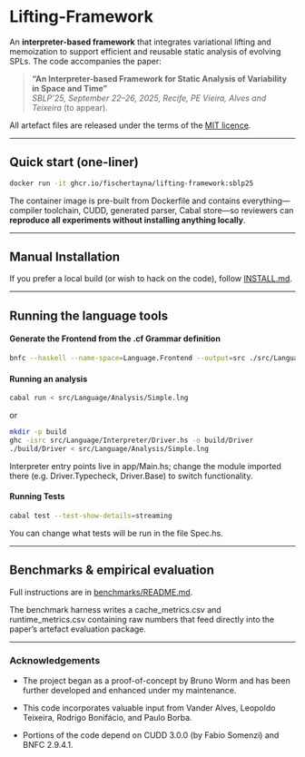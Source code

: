 # Lifting-Framework 

<!-- [![DOI](https://zenodo.org/badge/DOI/10.5281/zenodo.XXXXX.svg)](https://doi.org/10.5281/zenodo.XXXXX) -->

An **interpreter-based framework** that integrates variational lifting and memoization to support efficient and reusable static analysis of evolving SPLs.
The code accompanies the paper:

> **“An Interpreter-based Framework for Static Analysis of Variability in Space and Time”**  
> *SBLP’25, September 22–26, 2025, Recife, PE Vieira, Alves and Teixeira* (to appear).

All artefact files are released under the terms of the [MIT licence](LICENSE).

---

## Quick start (one-liner)

```bash
docker run -it ghcr.io/fischertayna/lifting-framework:sblp25
```

The container image is pre-built from Dockerfile and contains everything—compiler toolchain, CUDD, generated parser, Cabal store—so reviewers can **reproduce all experiments without installing anything locally**.

---

## Manual Installation

If you prefer a local build (or wish to hack on the code), follow [INSTALL.md](INSTALL.md).

---

## Running the language tools

#### Generate the Frontend from the .cf Grammar definition


```bash
bnfc --haskell --name-space=Language.Frontend --output=src ./src/Language/Language.cf
```

#### Running an analysis

```bash
cabal run < src/Language/Analysis/Simple.lng
```

or

```bash
mkdir -p build
ghc -isrc src/Language/Interpreter/Driver.hs -o build/Driver
./build/Driver < src/Language/Analysis/Simple.lng
```

Interpreter entry points live in app/Main.hs; change the module imported
there (e.g. Driver.Typecheck, Driver.Base) to switch functionality.

#### Running Tests

```bash
cabal test --test-show-details=streaming
```

You can change what tests will be run in the file Spec.hs.

---

## Benchmarks & empirical evaluation

Full instructions are in [benchmarks/README.md](benchmarks/README.md).

The benchmark harness writes a cache_metrics.csv and runtime_metrics.csv containing raw numbers that feed
directly into the paper’s artefact evaluation package.

---

### Acknowledgements

- The project began as a proof-of-concept by Bruno Worm and has been further developed and enhanced under my maintenance.

- This code incorporates valuable input from Vander Alves, Leopoldo Teixeira, Rodrigo Bonifácio, and Paulo Borba.

- Portions of the code depend on CUDD 3.0.0 (by Fabio Somenzi) and BNFC 2.9.4.1.